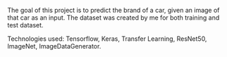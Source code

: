 The goal of this project is to predict the brand of a car, given an image of that car as an input. The dataset was created by me for both training and test dataset.

Technologies used: Tensorflow, Keras, Transfer Learning, ResNet50, ImageNet, ImageDataGenerator.
